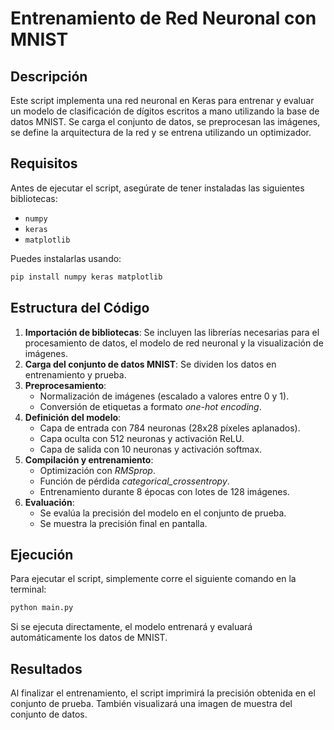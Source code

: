 # Entrenamiento de Red Neuronal con MNIST

## Descripción
Este script implementa una red neuronal en Keras para entrenar y evaluar un modelo de clasificación de dígitos escritos a mano utilizando la base de datos MNIST. Se carga el conjunto de datos, se preprocesan las imágenes, se define la arquitectura de la red y se entrena utilizando un optimizador.

## Requisitos
Antes de ejecutar el script, asegúrate de tener instaladas las siguientes bibliotecas:

- `numpy`
- `keras`
- `matplotlib`

Puedes instalarlas usando:
```bash
pip install numpy keras matplotlib
```

## Estructura del Código
1. **Importación de bibliotecas**: Se incluyen las librerías necesarias para el procesamiento de datos, el modelo de red neuronal y la visualización de imágenes.
2. **Carga del conjunto de datos MNIST**: Se dividen los datos en entrenamiento y prueba.
3. **Preprocesamiento**:
   - Normalización de imágenes (escalado a valores entre 0 y 1).
   - Conversión de etiquetas a formato *one-hot encoding*.
4. **Definición del modelo**:
   - Capa de entrada con 784 neuronas (28x28 píxeles aplanados).
   - Capa oculta con 512 neuronas y activación ReLU.
   - Capa de salida con 10 neuronas y activación softmax.
5. **Compilación y entrenamiento**:
   - Optimización con *RMSprop*.
   - Función de pérdida *categorical_crossentropy*.
   - Entrenamiento durante 8 épocas con lotes de 128 imágenes.
6. **Evaluación**:
   - Se evalúa la precisión del modelo en el conjunto de prueba.
   - Se muestra la precisión final en pantalla.

## Ejecución
Para ejecutar el script, simplemente corre el siguiente comando en la terminal:
```bash
python main.py
```
Si se ejecuta directamente, el modelo entrenará y evaluará automáticamente los datos de MNIST.

## Resultados
Al finalizar el entrenamiento, el script imprimirá la precisión obtenida en el conjunto de prueba. También visualizará una imagen de muestra del conjunto de datos.